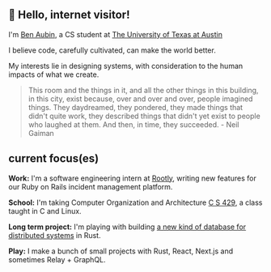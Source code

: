 ## 👋 Hello, internet visitor!

I'm [Ben Aubin](https://benaubin.com), a CS student at [The University of Texas at Austin](https://cs.utexas.edu/~bean)

I believe code, carefully cultivated, can make the world better. 

My interests lie in designing systems, with consideration to the human impacts of what we create.

> This room and the things in it, and all the other things in this building, in this city, exist because,
> over and over and over, people imagined things. They daydreamed, they pondered, they made things that
> didn't quite work, they described things that didn't yet exist to people who laughed at them.
> And then, in time, they succeeded.
> \- Neil Gaiman

## current focus(es)

**Work:** 
I'm a software engineering intern at [Rootly](https://rootly.io/), writing new
features for our Ruby on Rails incident management platform.

**School:**
I'm taking Computer Organization and Architecture [C S 429](https://www.cs.utexas.edu/~sidchat/),
a class taught in C and Linux.

**Long term project:** I'm playing with building [a new kind of database for distributed systems](https://github.com/benaubin/rol) in Rust.

**Play:** I make a bunch of small projects with Rust, React, Next.js and sometimes Relay + GraphQL.
